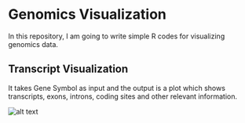 # Genomics Visualization
In this repository, I am going to write simple R codes for visualizing genomics data. 

## Transcript Visualization
It takes Gene Symbol as input and the output is a plot which shows transcripts, exons, introns, coding sites and other relevant information.

![alt text](https://github.com/HFooladi/Genomics_Visualization/blob/master/PUSL1.PNG)

